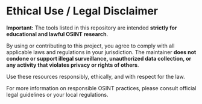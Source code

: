 # Ethical Use / Legal Disclaimer

**Important:** The tools listed in this repository are intended **strictly for educational and lawful OSINT research**.  

By using or contributing to this project, you agree to comply with all applicable laws and regulations in your jurisdiction. The maintainer **does not condone or support illegal surveillance, unauthorized data collection, or any activity that violates privacy or rights of others**.  

Use these resources responsibly, ethically, and with respect for the law.  

For more information on responsible OSINT practices, please consult official legal guidelines or your local regulations.
